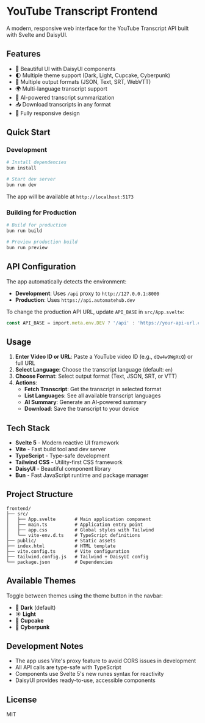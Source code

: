 # YouTube Transcript Frontend

A modern, responsive web interface for the YouTube Transcript API built with Svelte and DaisyUI.

## Features

- 🎨 Beautiful UI with DaisyUI components
- 🌓 Multiple theme support (Dark, Light, Cupcake, Cyberpunk)
- 📝 Multiple output formats (JSON, Text, SRT, WebVTT)
- 🌍 Multi-language transcript support
- 🤖 AI-powered transcript summarization
- 📥 Download transcripts in any format
- 📱 Fully responsive design

## Quick Start

### Development

```bash
# Install dependencies
bun install

# Start dev server
bun run dev
```

The app will be available at `http://localhost:5173`

### Building for Production

```bash
# Build for production
bun run build

# Preview production build
bun run preview
```

## API Configuration

The app automatically detects the environment:

- **Development**: Uses `/api` proxy to `http://127.0.0.1:8000`
- **Production**: Uses `https://api.automatehub.dev`

To change the production API URL, update `API_BASE` in `src/App.svelte`:

```typescript
const API_BASE = import.meta.env.DEV ? '/api' : 'https://your-api-url.com';
```

## Usage

1. **Enter Video ID or URL**: Paste a YouTube video ID (e.g., `dQw4w9WgXcQ`) or full URL
2. **Select Language**: Choose the transcript language (default: `en`)
3. **Choose Format**: Select output format (Text, JSON, SRT, or VTT)
4. **Actions**:
   - **Fetch Transcript**: Get the transcript in selected format
   - **List Languages**: See all available transcript languages
   - **AI Summary**: Generate an AI-powered summary
   - **Download**: Save the transcript to your device

## Tech Stack

- **Svelte 5** - Modern reactive UI framework
- **Vite** - Fast build tool and dev server
- **TypeScript** - Type-safe development
- **Tailwind CSS** - Utility-first CSS framework
- **DaisyUI** - Beautiful component library
- **Bun** - Fast JavaScript runtime and package manager

## Project Structure

```
frontend/
├── src/
│   ├── App.svelte       # Main application component
│   ├── main.ts          # Application entry point
│   ├── app.css          # Global styles with Tailwind
│   └── vite-env.d.ts    # TypeScript definitions
├── public/              # Static assets
├── index.html           # HTML template
├── vite.config.ts       # Vite configuration
├── tailwind.config.js   # Tailwind + DaisyUI config
└── package.json         # Dependencies
```

## Available Themes

Toggle between themes using the theme button in the navbar:

- 🌙 **Dark** (default)
- ☀️ **Light**
- 🧁 **Cupcake**
- 🤖 **Cyberpunk**

## Development Notes

- The app uses Vite's proxy feature to avoid CORS issues in development
- All API calls are type-safe with TypeScript
- Components use Svelte 5's new runes syntax for reactivity
- DaisyUI provides ready-to-use, accessible components

## License

MIT
